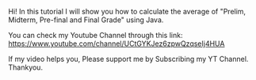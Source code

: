 Hi! In this tutorial I will show you how to calculate the average of "Prelim, Midterm, Pre-final and Final Grade" using Java.

You can check my Youtube Channel through this link:
https://www.youtube.com/channel/UCtGYKJez6zpwQzqseIj4HUA

If my video helps you, Please support me by Subscribing my YT Channel. Thankyou.
